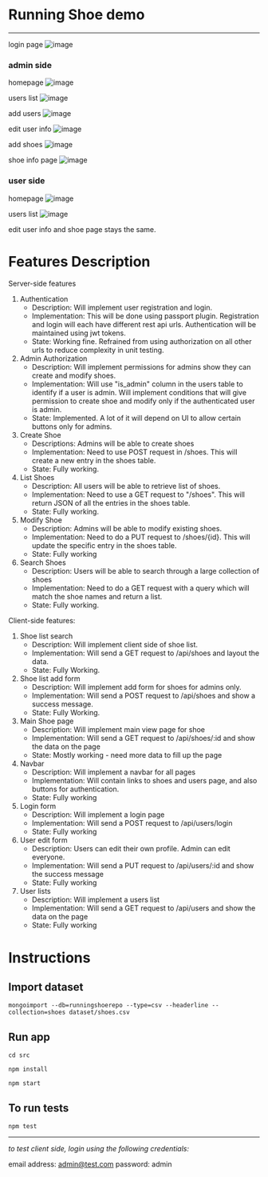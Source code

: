 # Running Shoe demo
------------------------
login page
![image](https://github.com/jabhuiyan/running-shoe/blob/main/demo/login.jpg)

### admin side

homepage
![image](https://github.com/jabhuiyan/running-shoe/blob/main/demo/homepage.jpg)

users list
![image](https://github.com/jabhuiyan/running-shoe/blob/main/demo/users.jpg)

add users
![image](https://github.com/jabhuiyan/running-shoe/blob/main/demo/adduser.jpg)

edit user info
![image](https://github.com/jabhuiyan/running-shoe/blob/main/demo/edituser.jpg)

add shoes
![image](https://github.com/jabhuiyan/running-shoe/blob/main/demo/addshoe.jpg)

shoe info page
![image](https://github.com/jabhuiyan/running-shoe/blob/main/demo/shoe.jpg)


### user side

homepage
![image](https://github.com/jabhuiyan/running-shoe/blob/main/demo/homepagev2.jpg)

users list
![image](https://github.com/jabhuiyan/running-shoe/blob/main/demo/usersv2.jpg)

edit user info and shoe page stays the same.


# Features Description

Server-side features

1. Authentication
   - Description: Will implement user registration and login.
   - Implementation: This will be done using passport plugin. Registration and login will each have different rest api urls. Authentication will be maintained using jwt tokens.
   - State: Working fine. Refrained from using authorization on all other urls to reduce complexity in unit testing.
2. Admin Authorization
   - Description: Will implement permissions for admins show they can create and modify shoes.
   - Implementation: Will use "is_admin" column in the users table to identify if a user is admin. Will implement conditions that will give permission to create shoe and modify only if the authenticated user is admin.
   - State: Implemented. A lot of it will depend on UI to allow certain buttons only for admins.
3. Create Shoe
   - Descriptions: Admins will be able to create shoes 
   - Implementation: Need to use POST request in /shoes. This will create a new entry in the shoes table.
   - State: Fully working.
4. List Shoes
   - Description: All users will be able to retrieve list of shoes.
   - Implementation: Need to use a GET request to "/shoes". This will return JSON of all the entries in the shoes table.
   - State: Fully working.
5. Modify Shoe
   - Description: Admins will be able to modify existing shoes.
   - Implementation: Need to do a PUT request to /shoes/{id}. This will update the specific entry in the shoes table.
   - State: Fully working
6. Search Shoes
   - Description: Users will be able to search through a large collection of shoes
   - Implementation: Need to do a GET request with a query which will match the shoe names and return a list.
   - State: Fully working.

Client-side features:

1. Shoe list search
   - Description: Will implement client side of shoe list.
   - Implementation: Will send a GET request to /api/shoes and layout the data.
   - State: Fully Working.
2. Shoe list add form
   - Description: Will implement add form for shoes for admins only.
   - Implementation: Will send a POST request to /api/shoes and show a success message.
   - State: Fully Working.
3. Main Shoe page
   - Description: Will implement main view page for shoe
   - Implementation: Will send a GET request to /api/shoes/:id and show the data on the page
   - State: Mostly working - need more data to fill up the page
4. Navbar
   - Description: Will implement a navbar for all pages
   - Implementation: Will contain links to shoes and users page, and also buttons for authentication.
   - State: Fully working
5. Login form
   - Description: Will implement a login page 
   - Implementation: Will send a POST request to /api/users/login
   - State: Fully working
6. User edit form
   - Description: Users can edit their own profile. Admin can edit everyone.
   - Implementation: Will send a PUT request to /api/users/:id and show the success message
   - State: Fully working
7. User lists
   - Description: Will implement a users list
   - Implementation: Will send a GET request to /api/users and show the data on the page
   - State: Fully working

# Instructions

## Import dataset

```
mongoimport --db=runningshoerepo --type=csv --headerline --collection=shoes dataset/shoes.csv
```

## Run app

```
cd src

npm install

npm start
```

## To run tests

```
npm test
```
-----------------------------------

_to test client side, login using the following credentials:_

email address: admin@test.com
password: admin

